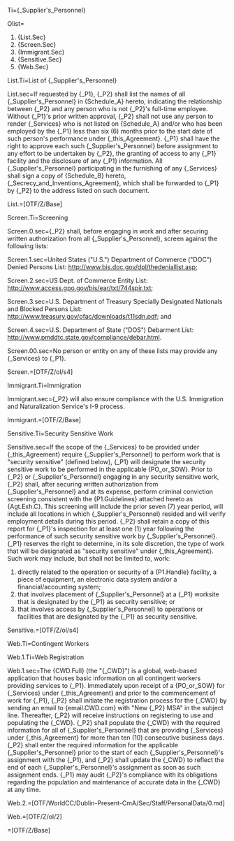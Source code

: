 Ti={_Supplier's_Personnel}

Olist=<ol><li>{List.Sec}<li>{Screen.Sec}<li>{Immigrant.Sec}<li>{Sensitive.Sec}<li>{Web.Sec}</ol>

List.Ti=List of {_Supplier's_Personnel}

List.sec=If requested by {_P1}, {_P2} shall list the names of all {_Supplier's_Personnel} in {Schedule_A} hereto, indicating the relationship between {_P2} and any person who is not {_P2}'s full-time employee. Without {_P1}'s prior written approval, {_P2} shall not use any person to render {_Services} who is not listed on {Schedule_A} and/or who has been employed by the {_P1} less than six (6) months prior to the start date of such person's performance under {_this_Agreement}. {_P1} shall have the right to approve each such {_Supplier's_Personnel} before assignment to any effort to be undertaken by {_P2}, the granting of access to any {_P1} facility and the disclosure of any {_P1} information. All {_Supplier's_Personnel} participating in the furnishing of any {_Services} shall sign a copy of {Schedule_B} hereto, {_Secrecy_and_Inventions_Agreement}, which shall be forwarded to {_P1} by {_P2} to the address listed on such document.

List.=[OTF/Z/Base]

Screen.Ti=Screening

Screen.0.sec={_P2} shall, before engaging in work and after securing written authorization from all {_Supplier's_Personnel}, screen against the following lists: 

Screen.1.sec=United States ("U.S.") Department of Commerce ("DOC") Denied Persons List: http://www.bis.doc.gov/dpl/thedeniallist.asp;

Screen.2.sec=US Dept. of Commerce Entity List: http://www.access.gpo.gov/bis/ear/txt/744spir.txt;

Screen.3.sec=U.S. Department of Treasury Specially Designated Nationals and Blocked Persons List: http://www.treasury.gov/ofac/downloads/t11sdn.pdf; and

Screen.4.sec=U.S. Department of State ("DOS") Debarment List: http://www.pmddtc.state.gov/compliance/debar.html.

Screen.00.sec=No person or entity on any of these lists may provide any {_Services} to {_P1}.

Screen.=[OTF/Z/ol/s4]

Immigrant.Ti=Immigration

Immigrant.sec={_P2} will also ensure compliance with the U.S. Immigration and Naturalization Service's I-9 process.

Immigrant.=[OTF/Z/Base]

Sensitive.Ti=Security Sensitive Work

Sensitive.sec=If the scope of the {_Services} to be provided under {_this_Agreement} require {_Supplier's_Personnel} to perform work that is "security sensitive" (defined below), {_P1} will designate the security sensitive work to be performed in the applicable {PO_or_SOW}. Prior to {_P2} or {_Supplier's_Personnel} engaging in any security sensitive work, {_P2} shall, after securing written authorization from {_Supplier's_Personnel} and at its expense, perform criminal conviction screening consistent with the {P1.Guidelines} attached hereto as {Agt.Exh.C}. This screening will include the prior seven (7) year period, will include all locations in which {_Supplier's_Personnel} resided and will verify employment details during this period. {_P2} shall retain a copy of this report for {_P1}'s inspection for at least one (1) year following the performance of such security sensitive work by {_Supplier's_Personnel}. {_P1} reserves the right to determine, in its sole discretion, the type of work that will be designated as "security sensitive" under {_this_Agreement}. Such work may include, but shall not be limited to, work: <ol><li>directly related to the operation or security of a {P1.Handle} facility, a piece of equipment, an electronic data system and/or a financial/accounting system;</li><li>that involves placement of {_Supplier's_Personnel} at a {_P1} worksite that is designated by the {_P1} as security sensitive; or</li><li>that involves access by {_Supplier's_Personnel} to operations or facilities that are designated by the {_P1} as security sensitive.</li></ol>

Sensitive.=[OTF/Z/ol/s4]

Web.Ti=Contingent Workers

Web.1.Ti=Web Registration

Web.1.sec=The {CWD.Full} (the "{_CWD}") is a global, web-based application that houses basic information on all contingent workers providing services to {_P1}. Immediately upon receipt of a {PO_or_SOW} for {_Services} under {_this_Agreement} and prior to the commencement of work for {_P1}, {_P2} shall initiate the registration process for the {_CWD} by sending an email to {email.CWD.com} with "New {_P2} MSA" in the subject line. Thereafter, {_P2} will receive instructions on registering to use and populating the {_CWD}. {_P2} shall populate the {_CWD} with the required information for all of {_Supplier's_Personnel} that are providing {_Services} under {_this_Agreement} for more than ten (10) consecutive business days. {_P2} shall enter the required information for the applicable {_Supplier's_Personnel} prior to the start of each {_Supplier's_Personnel}'s assignment with the {_P1}, and {_P2} shall update the {_CWD} to reflect the end of each {_Supplier's_Personnel}'s assignment as soon as such assignment ends. {_P1} may audit {_P2}'s compliance with its obligations regarding the population and maintenance of accurate data in the {_CWD} at any time.

Web.2.=[OTF/WorldCC/Dublin-Present-CmA/Sec/Staff/PersonalData/0.md]

Web.=[OTF/Z/ol/2] 

=[OTF/Z/Base]
